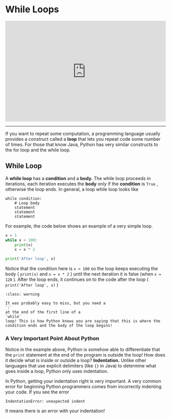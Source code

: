 # While Loops


<div style="position: relative; padding-bottom: 62.5%; height: 0;">
    <iframe src="https://www.loom.com/embed/8cf97c1c51074ede9bb28a47d4761206?sharedAppSource=personal_library" frameborder="0" webkitallowfullscreen mozallowfullscreen allowfullscreen style="position: absolute; top: 0; left: 0; width: 100%; height: 100%;"></iframe>
</div>

---

If you want to repeat some computation, a programming language usually provides a construct called a **loop** that lets you repeat code some number of times. For those that know Java, Python has very similar constructs to the for loop and the while loop.  

##  While Loop  

A **while loop** has a **condition** and a **body.** The while loop proceeds in iterations, each iteration executes the **body** only if the **condition** is `True` , otherwise the loop ends. In general, a loop while loop looks like  

```text
while condition:
    # Loop body
    statement
    statement
    statement
````

For example, the code below shows an example of a very simple loop.  

```python
x = 1
while x < 100:
    print(x)
    x = x * 2

print('After loop', x)
```

Notice that the condition here is `x < 100` so the loop keeps executing the body ( `print(x)` and `x = x * 2` ) until the next iteration it is false (when `x = 128` ). After the loop ends, it continues on to the code after the loop ( `print('After loop', x)` )  


```{admonition} Warning
:class: warning

It was probably easy to miss, but you need a
`:`
at the end of the first line of a
`while`
loop! This is how Python knows you are saying that this is where the condition ends and the body of the loop begins!

```

###  A Very Important Point About Python  

Notice in the example above, Python is somehow able to differentiate that the `print` statement at the end of the program is outside the loop! How does it decide what is inside or outside a loop? **Indentation.** Unlike other languages that use explicit delimiters (like `{}` in Java) to determine what goes inside a loop, Python only uses indentation.  

In Python, getting your indentation right is very important. A very common error for beginning Python programmers comes from incorrectly indenting your code. If you see the error  

```text
IndentationError: unexpected indent 

````

It means there is an error with your indentation!  

